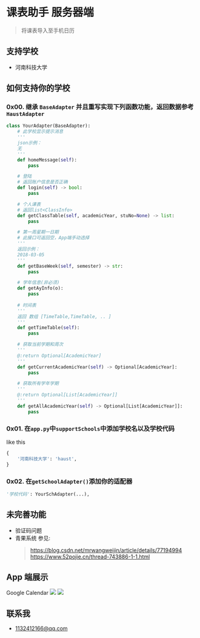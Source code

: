 # 课表助手 服务器端

> 将课表导入至手机日历

## 支持学校

* 河南科技大学

## 如何支持你的学校

### 0x00. 继承 `BaseAdapter` 并且重写实现下列函数功能，返回数据参考`HaustAdapter`

```python
class YourAdapter(BaseAdapter):
    # 此学校显示提示消息
    '''
    json示例：
    无
    '''
    def homeMessage(self):
        pass

    # 登陆 
    # 返回账户信息是否正确
    def login(self) -> bool:
        pass

    # 个人课表
    # 返回list<ClassInfo>
    def getClassTable(self, academicYear, stuNo=None) -> list:
        pass

    # 第一周星期一日期 
    # 此接口可返回空，App端手动选择
    '''
    返回示例：
    2018-03-05
    '''
    def getBaseWeek(self, semester) -> str:
        pass

    # 学年信息(非必须)
    def getAyInfo(o):
        pass
        
    # 时间表
    '''
    返回 数组 [TimeTable,TimeTable, .. ]
    '''
    def getTimeTable(self):
        pass

    # 获取当前学期和周次
    '''
    @:return Optional[AcademicYear]
    '''
    def getCurrentAcademicYear(self) -> Optional[AcademicYear]:
        pass

    # 获取所有学年学期
    '''
    @:return Optional[List[AcademicYear]]
    '''
    def getAllAcademicYear(self) -> Optional[List[AcademicYear]]:
        pass


```

### 0x01. 在`app.py`中`supportSchools`中添加学校名以及学校代码

like this

```python
{
    '河南科技大学': 'haust',
}
```

### 0x02. 在`getSchoolAdapter()`添加你的适配器

```python
'学校代码': YourSchAdapter(...),
```

## 未完善功能

* 验证码问题
* 青果系统  参见:
    > https://blog.csdn.net/mrwangweijin/article/details/77194994
    > https://www.52pojie.cn/thread-743886-1-1.html

## App 端展示
Google Calendar
![](https://github.com/Vove7/CtAssistant_Server/blob/master/screenshot/Screenshot_1.jpg?raw=true)
![](https://github.com/Vove7/CtAssistant_Server/blob/master/screenshot/Screenshot_2.jpg?raw=true)

## 联系我

* 1132412166@qq.com